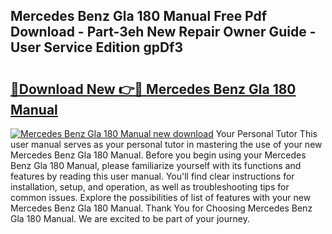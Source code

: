 ## Mercedes Benz Gla 180 Manual Free Pdf Download - Part-3eh New Repair Owner Guide - User Service Edition gpDf3

# <h2><a href="http://cf17856.oget.top/?id=Mercedes+Benz+Gla+180+Manual">🔗Download New 👉🔴 Mercedes Benz Gla 180 Manual</a></h2>

[![Mercedes Benz Gla 180 Manual new download](https://i.imgur.com/5g1atiW.png)](http://cf17856.oget.top/?id=Mercedes+Benz+Gla+180+Manual)
Your Personal Tutor This user manual serves as your personal tutor in mastering the use of your new Mercedes Benz Gla 180 Manual. Before you begin using your Mercedes Benz Gla 180 Manual, please familiarize yourself with its functions and features by reading this user manual. You'll find clear instructions for installation, setup, and operation, as well as troubleshooting tips for common issues. Explore the possibilities of list of features with your new Mercedes Benz Gla 180 Manual. Thank You for Choosing Mercedes Benz Gla 180 Manual. We are excited to be part of your journey.
